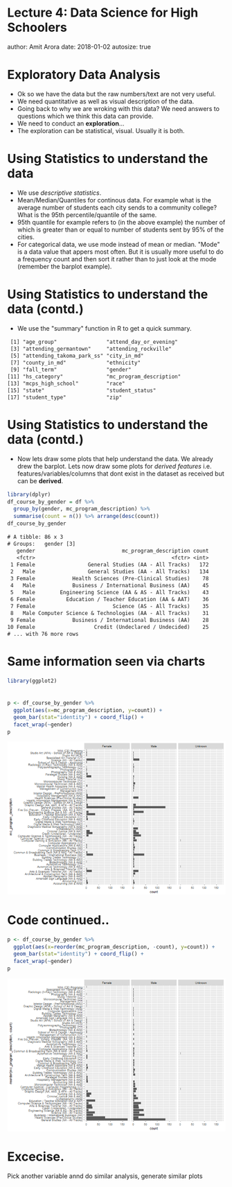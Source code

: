 <style>
/* Your other css */
    body {
      background-image: url(https://raw.githubusercontent.com/aarora79/DS_For_HighSchoolers/master/images/background7.png);
      background-position: center center;
      background-attachment: fixed;
      background-repeat: no-repeat;
      background-size: 100% 100%;
      text-color: blue;
    }
.section .reveal .state-background {
    background-image: url(http://goo.gl/yJFbG4);
    background-position: center center;
    background-attachment: fixed;
    background-repeat: no-repeat;
    background-size: 100% 100%;
}
</style>

Lecture 4: Data Science for High Schoolers 
========================================================
author: Amit Arora
date: 2018-01-02
autosize: true

Exploratory Data Analysis
========================================================

 - Ok so we have the data but the raw numbers/text are not very useful.
  - We need quantitative as well as visual description of the data.
 - Going back to why we are wroking with this data? We need answers to questions which we think this data can provide.
 - We need to conduct an <b>exploration</b>...
 - The exploration can be statistical, visual. Usually it is both.
 
Using Statistics to understand the data
========================================================
 - We use *descriptive statistics*.
  - Mean/Median/Quantiles for continous data. For example what is the average number of students each city sends to a community college? What is the 95th percentile/quantile of the same.
   - 95th quantile for example refers to  (in the above example) the number of which is greater than or equal to number of students sent by 95% of the cities. 
- For categorical data, we use mode instead of mean or median. "Mode" is a data value that appers most often. But it is usually more useful to do a frequency count and then sort it rather than to just look at the mode (remember the barplot example).

Using Statistics to understand the data (contd.)
========================================================
- We use the "summary" function in R to get a quick summary.

```
 [1] "age_group"                "attend_day_or_evening"   
 [3] "attending_germantown"     "attending_rockville"     
 [5] "attending_takoma_park_ss" "city_in_md"              
 [7] "county_in_md"             "ethnicity"               
 [9] "fall_term"                "gender"                  
[11] "hs_category"              "mc_program_description"  
[13] "mcps_high_school"         "race"                    
[15] "state"                    "student_status"          
[17] "student_type"             "zip"                     
```

Using Statistics to understand the data (contd.)
========================================================
- Now lets draw some plots that help understand the data. We already drew the barplot. Lets now draw some plots for *derived features* i.e. features/variables/columns that dont exist in the dataset as received but can be **derived**.

```r
library(dplyr)
df_course_by_gender = df %>%
  group_by(gender, mc_program_description) %>%
  summarise(count = n()) %>% arrange(desc(count))
df_course_by_gender
```

```
# A tibble: 86 x 3
# Groups:   gender [3]
   gender                            mc_program_description count
   <fctr>                                            <fctr> <int>
 1 Female                 General Studies (AA - All Tracks)   172
 2   Male                 General Studies (AA - All Tracks)   134
 3 Female            Health Sciences (Pre-Clinical Studies)    78
 4   Male            Business / International Business (AA)    45
 5   Male        Engineering Science (AA & AS - All Tracks)    43
 6 Female          Education / Teacher Education (AA & AAT)    36
 7 Female                         Science (AS - All Tracks)    35
 8   Male Computer Science & Technologies (AA - All Tracks)    31
 9 Female            Business / International Business (AA)    28
10 Female                   Credit (Undeclared / Undecided)    25
# ... with 76 more rows
```

Same information seen via charts
========================================================

```r
library(ggplot2)


p <- df_course_by_gender %>%
  ggplot(aes(x=mc_program_description, y=count)) +
  geom_bar(stat="identity") + coord_flip() + 
  facet_wrap(~gender)
p
```

![plot of chunk unnamed-chunk-3](Lecture4-figure/unnamed-chunk-3-1.png)


Code continued..
========================================================

```r
p <- df_course_by_gender %>%
  ggplot(aes(x=reorder(mc_program_description, -count), y=count)) +
  geom_bar(stat="identity") + coord_flip() + 
  facet_wrap(~gender)
p
```

![plot of chunk unnamed-chunk-4](Lecture4-figure/unnamed-chunk-4-1.png)


Excecise.
========================================================
Pick another variable annd do similar analysis, generate similar plots

